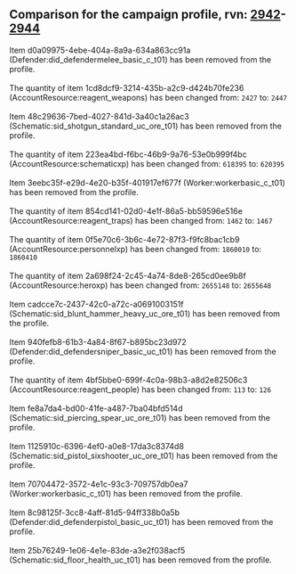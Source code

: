 ## Comparison for the campaign profile, rvn: [2942](https://github.com/PRO100KatYT/FortniteProfileRevisions/tree/main/profiles/campaign/2942%20campaign.json)-[2944](https://github.com/PRO100KatYT/FortniteProfileRevisions/tree/main/profiles/campaign/2944%20campaign.json)

Item d0a09975-4ebe-404a-8a9a-634a863cc91a (Defender:did_defendermelee_basic_c_t01) has been removed from the profile.
<br><br>
The quantity of item 1cd8dcf9-3214-435b-a2c9-d424b70fe236 (AccountResource:reagent_weapons) has been changed from: `2427` to: `2447`
<br><br>
Item 48c29636-7bed-4027-841d-3a40c1a26ac3 (Schematic:sid_shotgun_standard_uc_ore_t01) has been removed from the profile.
<br><br>
The quantity of item 223ea4bd-f6bc-46b9-9a76-53e0b999f4bc (AccountResource:schematicxp) has been changed from: `618395` to: `620395`
<br><br>
Item 3eebc35f-e29d-4e20-b35f-401917ef677f (Worker:workerbasic_c_t01) has been removed from the profile.
<br><br>
The quantity of item 854cd141-02d0-4e1f-86a5-bb59596e516e (AccountResource:reagent_traps) has been changed from: `1462` to: `1467`
<br><br>
The quantity of item 0f5e70c6-3b6c-4e72-87f3-f9fc8bac1cb9 (AccountResource:personnelxp) has been changed from: `1860010` to: `1860410`
<br><br>
The quantity of item 2a698f24-2c45-4a74-8de8-265cd0ee9b8f (AccountResource:heroxp) has been changed from: `2655148` to: `2655648`
<br><br>
Item cadcce7c-2437-42c0-a72c-a0691003151f (Schematic:sid_blunt_hammer_heavy_uc_ore_t01) has been removed from the profile.
<br><br>
Item 940fefb8-61b3-4a84-8f67-b895bc23d972 (Defender:did_defendersniper_basic_uc_t01) has been removed from the profile.
<br><br>
The quantity of item 4bf5bbe0-699f-4c0a-98b3-a8d2e82506c3 (AccountResource:reagent_people) has been changed from: `113` to: `126`
<br><br>
Item fe8a7da4-bd00-41fe-a487-7ba04bfd514d (Schematic:sid_piercing_spear_uc_ore_t01) has been removed from the profile.
<br><br>
Item 1125910c-6396-4ef0-a0e8-17da3c8374d8 (Schematic:sid_pistol_sixshooter_uc_ore_t01) has been removed from the profile.
<br><br>
Item 70704472-3572-4e1c-93c3-709757db0ea7 (Worker:workerbasic_c_t01) has been removed from the profile.
<br><br>
Item 8c98125f-3cc8-4aff-81d5-94ff338b0a5b (Defender:did_defenderpistol_basic_uc_t01) has been removed from the profile.
<br><br>
Item 25b76249-1e06-4e1e-83de-a3e2f038acf5 (Schematic:sid_floor_health_uc_t01) has been removed from the profile.
<br><br>
